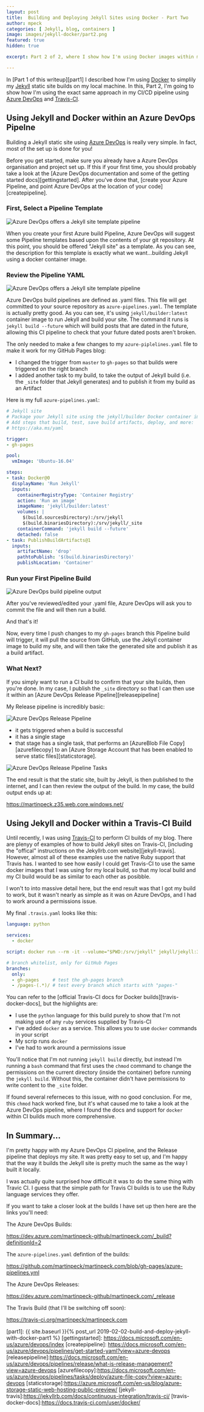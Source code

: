 ```yaml
---
layout: post
title:  Building and Deploying Jekyll Sites using Docker - Part Two
author: mpeck
categories: [ Jekyll, blog, containers ]
image: images/jekyll-docker/part2.png
featured: true
hidden: true

excerpt: Part 2 of 2, where I show how I'm using Docker images within my CI pipeline to build static websites with Jekyll

---
```


In [Part 1 of this writeup][part1] I described how I'm using [Docker][docker] to simplily my [Jekyll] static site builds on my local machine. In this, Part 2, I'm going to show how I'm using the exact same approach in my CI/CD pipeline using [Azure DevOps][devops] and [Travis-CI][travis].

## Using Jekyll and Docker within an Azure DevOps Pipelne

Building a Jekyll static site using [Azure DevOps][devops] is really very simple. In fact, most of the set up is done for you!

Before you get started, make sure you already have a Azure DevOps organisation and project set up. If this if your first time, you should probably take a look at the [Azure DevOps documentation and some of the getting started docs][gettingstarted]. After you've done that, [create your Azure Pipeline, and point Azure DevOps at the location of your code][createpipeline].

### First, Select a Pipeline Template

![Azure DevOps offers a Jekyll site template pipeline](/images/jekyll-docker/step-1-pick-a-pipeline.png)

When you create your first Azure build Pipeline, Azure DevOps will suggest some Pipeline templates based upon the contents of your git repository. At this point, you should be offered "Jekyll site" as a template. As you can see, the description for this template is exactly what we want...building Jekyll using a docker container image.

### Review the Pipeline YAML

![Azure DevOps offers a Jekyll site template pipeline](/images/jekyll-docker/step-2-review-yaml.png)

Azure DevOps build pipelines are defined as .yaml files. This file will get committed to your source repository as `azure-pipelines.yaml`. The template is actually pretty good. As you can see, it's using `jekyll/builder:latest` container image to run Jekyll and build your site. The command it runs is `jekyll build --future` which will build posts that are dated in the future, allowing this CI pipeline to check that your future dated posts aren't broken.

The only needed to make a few changes to my `azure-piplelines.yaml` file to make it work for my GitHub Pages blog:

- I changed the trigger from `master` to `gh-pages` so that builds were triggered on the right branch
- I added another task to my build, to take the output of Jekyll build (i.e. the `_site` folder that Jekyll generates) and to publish it from my build as an Artifact

Here is my full `azure-pipelines.yaml`:

```yaml
# Jekyll site
# Package your Jekyll site using the jekyll/builder Docker container image.
# Add steps that build, test, save build artifacts, deploy, and more:
# https://aka.ms/yaml

trigger:
- gh-pages

pool:
  vmImage: 'Ubuntu-16.04'

steps:
- task: Docker@0
  displayName: 'Run Jekyll'
  inputs:
    containerRegistryType: 'Container Registry'
    action: 'Run an image'
    imageName: 'jekyll/builder:latest'
    volumes: |
      $(build.sourcesDirectory):/srv/jekyll
      $(build.binariesDirectory):/srv/jekyll/_site
    containerCommand: 'jekyll build --future'
    detached: false
- task: PublishBuildArtifacts@1
  inputs:
    artifactName: 'drop'
    pathtoPublish: '$(build.binariesDirectory)'
    publishLocation: 'Container'
```

### Run your First Pipeline Build

![Azure DevOps build pipeline output](/images/jekyll-docker/step-3-build-output.png)

After you've reviewed/edited your .yaml file, Azure DevOps will ask you to commit the file and will then run a build.

And that's it!

Now, every time I push changes to my `gh-pages` branch this Pipeline build will trigger, it will pull the source from GitHub, use the Jekyll container image to build my site, and will then take the generated site and publish it as a build artifact.

### What Next?

If you simply want to run a CI build to confirm that your site builds, then you're done. In my case, I publish the `_site` directory so that I can then use it within an [Azure DevOps Release Pipeline][releasepipeline]

My Release pipeline is incredibly basic:

![Azure DevOps Release Pipeline](/images/jekyll-docker/release-pipeline.png)

- it gets triggered when a build is successful
- it has a single stage
- that stage has a single task, that performs an [AzureBlob File Copy][azurefilecopy] to an [Azure Storage Account that has been enabled to serve static files][staticstorage].

![Azure DevOps Release Pipeline Tasks](/images/jekyll-docker/release-pipeline-tasks.png)

The end result is that the static site, built by Jekyll, is then published to the internet, and I can then review the output of the build. In my case, the build output ends up at:

<https://martinpeck.z35.web.core.windows.net/>

## Using Jekyll and Docker within a Travis-CI Build

Until recently, I was using [Travis-CI][travis] to perform CI builds of my blog. There are plenyy of examples of how to build Jekyll sites on Travis-CI, [including the "offical" instructions on the Jekyllrb.com website][jekyll-travis]. However, almost all of these examples use the native Ruby support that Travis has. I wanted to see how easily I could get Travis-CI to use the same docker images that I was using for my local build, so that my local build and my CI build would be as similar to each other as posibble.

I won't to into massive detail here, but the end result was that I got my build to work, but it wasn't nearly as simple as it was on Azure DevOps, and I had to work around a permissions issue.

My final `.travis.yaml` looks like this:

```yaml
language: python

services:
  - docker

script: docker run --rm -it --volume="$PWD:/srv/jekyll" jekyll/jekyll:3.8 /bin/bash -c "chmod a+wx . && jekyll build"

# branch whitelist, only for GitHub Pages
branches:
  only:
  - gh-pages     # test the gh-pages branch
  - /pages-(.*)/ # test every branch which starts with "pages-"
```

You can refer to the [official Travis-CI docs for Docker builds][travis-docker-docs], but the highlights are:

- I use the `python` language for this build purely to show that I'm not making use of any `ruby` services supplied by Travis-CI
- I've added `docker` as a service. This allows you to use `docker` commands in your script
- My scrip runs `docker`
- I've had to work around a permissions issue

You'll notice that I'm not running `jekyll build` directly, but instead I'm running a `bash` command that first uses the `chmod` command to change the permissions on the current directory (inside the container) before running the `jekyll build`. Without this, the container didn't have permissions to write content to the `_site` folder.

If found several referneces to this issue, with no good conclusion. For me, this `chmod` hack worked fine, but it's what caused me to take a look at the Azure DevOps pipeline, where I found the docs and support for `docker` within CI builds much more comprehensive.

## In Summary...

I'm pretty happy with my Azure DevOps CI pipeline, and the Release pipeline that deploys my site. It was pretty easy to set up, and I'm happy that the way it builds the Jekyll site is pretty much the same as the way I built it locally.

I was actually quite surprised how difficult it was to do the same thing with Travic CI. I guess that the simple path for Travis CI builds is to use the Ruby language services they offer.

If you want to take a closer look at the builds I have set up then here are the links you'll need:

The Azure DevOps Builds:

<https://dev.azure.com/martinpeck-github/martinpeck.com/_build?definitionId=2>

The `azure-pipelines.yaml` defintion of the builds:

<https://github.com/martinpeck/martinpeck.com/blob/gh-pages/azure-pipelines.yml>

The Azure DevOps Releases:

<https://dev.azure.com/martinpeck-github/martinpeck.com/_release>

The Travis Build (that I'll be switching off soon):

<https://travis-ci.org/martinpeck/martinpeck.com>

[jekyll]: https://jekyllrb.com/
[martinpeck]: https://github.com/martinpeck/martinpeck.com
[devops]: https://azure.microsoft.com/en-gb/services/devops/
[docker]: https://www.docker.com/
[travis]:https://travis-ci.org/
[webapp]:https://azure.microsoft.com/en-gb/services/app-service/web/
[part1]: {{ site.baseurl }}{% post_url 2019-02-02-build-and-deploy-jekyll-with-docker-part1 %}
[gettingstarted]: https://docs.microsoft.com/en-us/azure/devops/index
[createpipeline]: https://docs.microsoft.com/en-us/azure/devops/pipelines/get-started-yaml?view=azure-devops
[releasepipeline]:https://docs.microsoft.com/en-us/azure/devops/pipelines/release/what-is-release-management?view=azure-devops
[azurefilecopy]:https://docs.microsoft.com/en-us/azure/devops/pipelines/tasks/deploy/azure-file-copy?view=azure-devops
[staticstorage]:https://azure.microsoft.com/en-us/blog/azure-storage-static-web-hosting-public-preview/
[jekyll-travis]:https://jekyllrb.com/docs/continuous-integration/travis-ci/
[travis-docker-docs]:https://docs.travis-ci.com/user/docker/